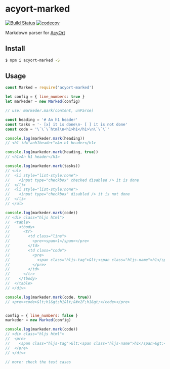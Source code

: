 # acyort-marked

[![Build Status](https://travis-ci.org/acyortjs/acyort-marked.svg?branch=master)](https://travis-ci.org/acyortjs/acyort-marked)
[![codecov](https://codecov.io/gh/acyortjs/acyort-marked/branch/master/graph/badge.svg)](https://codecov.io/gh/acyortjs/acyort-marked)

Markdown parser for [AcyOrt](https://github.com/acyortjs/acyort)

## Install

```bash
$ npm i acyort-marked -S
```

## Usage

```js
const Marked = require('acyort-marked')

let config = { line_numbers: true }
let markeder = new Marked(config)

// use: markeder.mark(content, unParse)

const heading = '# An h1 header'
const tasks = '- [x] it is done\n- [ ] it is not done'
const code = '\`\`\`html\n<h1>h1</h1>\n\`\`\`'

console.log(markeder.mark(heading))
// <h1 id="anh1header">An h1 header</h1>

console.log(markeder.mark(heading, true))
// <h1>An h1 header</h1>

console.log(markeder.mark(tasks))
// <ul>
//  <li style="list-style:none">
//    <input type="checkbox" checked disabled /> it is done
//  </li>
//  <li style="list-style:none">
//    <input type="checkbox" disabled /> it is not done
//  </li>
// </ul>

console.log(markeder.mark(code))
// <div class="hljs html">
//  <table>
//    <tbody>
//      <tr>
//        <td class="line">
//          <pre><span>1</span></pre>
//        </td>
//        <td class="code">
//          <pre>
//            <span class="hljs-tag">&lt;<span class="hljs-name">h1</span>&gt;</span>h1<span class="hljs-tag">&lt;/<span class="hljs-name">h1</span>&gt;</span>
//          </pre>
//        </td>
//      </tr>
//    </tbody>
//  </table>
// </div>

console.log(markeder.mark(code, true))
// <pre><code>&lt;h1&gt;h1&lt;&#x2F;h1&gt;</code></pre>


config = { line_numbers: false }
markeder = new Marked(config)

console.log(markeder.mark(code))
// <div class="hljs html">
//  <pre>
//    <span class="hljs-tag">&lt;<span class="hljs-name">h1</span>&gt;</span>h1<span class="hljs-tag">&lt;/<span class="hljs-name">h1</span>&gt;</span>
//  </pre>
// </div>

// more: check the test cases
```
